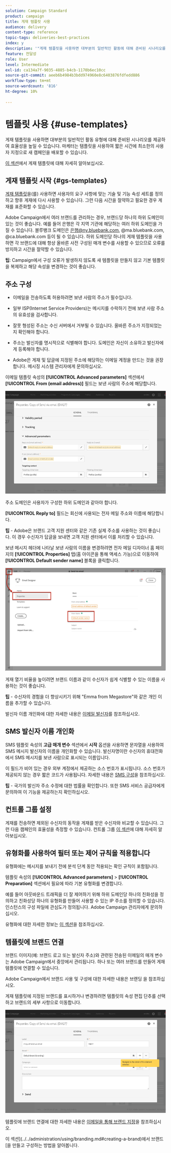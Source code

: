 ```yaml
---
solution: Campaign Standard
product: campaign
title: 게재 템플릿 사용
audience: delivery
content-type: reference
topic-tags: deliveries-best-practices
index: y
description: '"게재 템플릿을 사용하면 대부분의 일반적인 활동에 대해 준비된 시나리오를 제공하여 효율성을 높일 수 있습니다."'
feature: 전달성
role: User
level: Intermediate
exl-id: ca134a7f-9035-4885-b4cb-1170b6ec10cc
source-git-commit: aeeb6b4984b3bdd974960e8c6403876fdfedd886
workflow-type: tm+mt
source-wordcount: '816'
ht-degree: 10%

---
```


# 템플릿 사용 {#use-templates}

게재 템플릿을 사용하면 대부분의 일반적인 활동 유형에 대해 준비된 시나리오를 제공하여 효율성을 높일 수 있습니다. 마케터는 템플릿을 사용하여 짧은 시간에 최소한의 사용자 지정으로 새 캠페인을 배포할 수 있습니다.

[이 섹션](../../start/using/marketing-activity-templates.md)에서 게재 템플릿에 대해 자세히 알아보십시오.

## 게재 템플릿 시작 {#gs-templates}

[게재 템플릿](../../start/using/marketing-activity-templates.md#creating-a-new-template)을(를) 사용하면 사용자의 요구 사항에 맞는 기술 및 기능 속성 세트를 정의하고 향후 게재에 다시 사용할 수 있습니다. 그런 다음 시간을 절약하고 필요한 경우 게재를 표준화할 수 있습니다.

Adobe Campaign에서 여러 브랜드를 관리하는 경우, 브랜드당 하나의 하위 도메인이 있는 것이 좋습니다. 예를 들어 은행은 각 지역 기관에 해당하는 여러 하위 도메인을 가질 수 있습니다. 블루뱅크 도메인은 은행@ny.bluebank.com, @ma.bluebank.com, @ca.bluebank.com 등이 될 수 있습니다. 하위 도메인당 하나의 게재 템플릿을 사용하면 각 브랜드에 대해 항상 올바른 사전 구성된 매개 변수를 사용할 수 있으므로 오류를 방지하고 시간을 절약할 수 있습니다.

**팁**: Campaign에서 구성 오류가 발생하지 않도록 새 템플릿을 만들지 않고 기본 템플릿을 복제하고 해당 속성을 변경하는 것이 좋습니다.

## 주소 구성

* 이메일을 전송하도록 허용하려면 보낸 사람의 주소가 필수입니다.

* 일부 ISP(Internet Service Providers)는 메시지를 수락하기 전에 보낸 사람 주소의 유효성을 검사합니다.

* 잘못 형성된 주소는 수신 서버에서 거부될 수 있습니다. 올바른 주소가 지정되었는지 확인해야 합니다.

* 주소는 발신자를 명시적으로 식별해야 합니다. 도메인은 자신이 소유하고 발신자에게 등록해야 합니다.

* Adobe은 게재 및 답글에 지정된 주소에 해당하는 이메일 계정을 만드는 것을 권장합니다. 메시징 시스템 관리자에게 문의하십시오.

이메일 템플릿 속성의 **[!UICONTROL Advanced parameters]** 섹션에서 **[!UICONTROL From (email address)]** 필드는 보낸 사람의 주소에 해당합니다.

![](assets/template-parameters.png)

주소 도메인은 사용자가 구성한 하위 도메인과 같아야 합니다.

**[!UICONTROL Reply to]** 필드는 회신에 사용되는 전자 메일 주소와 이름에 해당합니다.

**팁**  - Adobe은 브랜드 고객 지원 센터와 같은 기존 실제 주소를 사용하는 것이 좋습니다. 이 경우 수신자가 답글을 보내면 고객 지원 센터에서 이를 처리할 수 있습니다.

보낸 메시지 헤더에 나타날 보낸 사람의 이름을 변경하려면 전자 메일 디자이너 홈 페이지의 **[!UICONTROL Properties]** 탭(홈 아이콘을 통해 액세스 가능)으로 이동하여 **[!UICONTROL Default sender name]** 블록을 클릭합니다.

![](assets/template-content.png)

게재 열기 비율을 높이려면 브랜드 이름과 같이 수신자가 쉽게 식별할 수 있는 이름을 사용하는 것이 좋습니다.

**팁**  - 수신자의 경험을 더 향상시키기 위해 &quot;Emma from Megastore&quot;와 같은 개인 이름을 추가할 수 있습니다.

발신자 이름 개인화에 대한 자세한 내용은 [이메일 발신자](../../designing/using/subject-line.md#email-sender)를 참조하십시오.

## SMS 발신자 이름 개인화

SMS 템플릿 속성의 **고급 매개 변수** 섹션에서 **시작** 옵션을 사용하면 문자열을 사용하여 SMS 메시지 발신자의 이름을 개인화할 수 있습니다. 발신자명이란 수신자의 휴대전화에서 SMS 메시지를 보낸 사람으로 표시되는 이름입니다.

이 필드가 비어 있는 경우 외부 계정에서 제공하는 소스 번호가 표시됩니다. 소스 번호가 제공되지 않는 경우 짧은 코드가 사용됩니다. 자세한 내용은 [SMS 구성](../../administration/using/configuring-sms-channel.md)을 참조하십시오.

**팁**  - 국가의 발신자 주소 수정에 대한 법률을 확인합니다. 또한 SMS 서비스 공급자에게 문의하여 이 기능을 제공하는지 확인하십시오.

## 컨트롤 그룹 설정

게재를 전송하면 제외된 수신자의 동작을 게재를 받은 수신자와 비교할 수 있습니다. 그런 다음 캠페인의 효율성을 측정할 수 있습니다. 컨트롤 그룹 [이 섹션](../../sending/using/control-group.md)에 대해 자세히 알아보십시오.

## 유형화를 사용하여 필터 또는 제어 규칙을 적용합니다

유형화에는 메시지를 보내기 전에 분석 단계 동안 적용되는 확인 규칙이 포함됩니다.

템플릿 속성의 **[!UICONTROL Advanced parameters]** > **[!UICONTROL Preparation]** 섹션에서 필요에 따라 기본 유형화를 변경합니다.

예를 들어 아웃바운드 트래픽을 더 잘 제어하기 위해 하위 도메인당 하나의 친화성을 정의하고 친화성당 하나의 유형화를 만들어 사용할 수 있는 IP 주소를 정의할 수 있습니다. 인스턴스의 구성 파일에 관심도가 정의됩니다. Adobe Campaign 관리자에게 문의하십시오.

유형화에 대한 자세한 정보는 [이 섹션](../../sending/using/managing-typologies.md)을 참조하십시오.

## 템플릿에 브랜드 연결

브랜드 이미지(예: 브랜드 로고 또는 발신자 주소)와 관련된 전송된 이메일의 매개 변수는 Adobe Campaign에서 중앙에서 관리됩니다. 하나 또는 여러 브랜드를 만들어 게재 템플릿에 연결할 수 있습니다.

Adobe Campaign에서 브랜드 사용 및 구성에 대한 자세한 내용은 브랜딩 을 참조하십시오.

게재 템플릿에 지정된 브랜드를 표시하거나 변경하려면 템플릿의 속성 편집 단추를 선택하고 브랜드의 세부 사항으로 이동합니다.

![](assets/template-brand.png)

템플릿에 브랜드 연결에 대한 자세한 내용은 [이메일을 통해 브랜드 지정](../../administration/using/branding.md#assigning-a-brand-to-an-email)을 참조하십시오.

이 섹션](../../administration/using/branding.md#creating-a-brand)에서 브랜드 [을 만들고 구성하는 방법을 알아봅니다.
